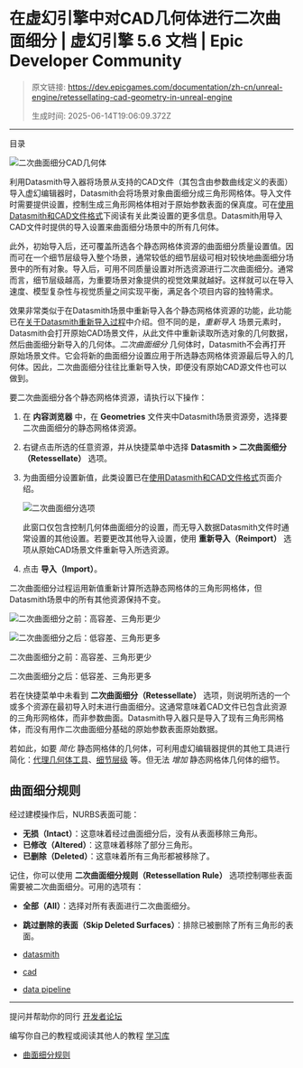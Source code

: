 # 在虚幻引擎中对CAD几何体进行二次曲面细分 | 虚幻引擎 5.6 文档 | Epic Developer Community

> 原文链接: https://dev.epicgames.com/documentation/zh-cn/unreal-engine/retessellating-cad-geometry-in-unreal-engine
> 
> 生成时间: 2025-06-14T19:06:09.372Z

---

目录

![二次曲面细分CAD几何体](https://dev.epicgames.com/community/api/documentation/image/223d3a28-0635-4d92-b939-173b874bd149?resizing_type=fill&width=1920&height=335)

利用Datasmith导入器将场景从支持的CAD文件（其包含由参数曲线定义的表面）导入虚幻编辑器时，Datasmith会将场景对象曲面细分成三角形网格体。导入文件时需要提供设置，控制生成三角形网格体相对于原始参数表面的保真度。可在[使用Datasmith和CAD文件格式](/documentation/zh-cn/unreal-engine/importing-cad-files-into-unreal-engine-using-datasmith#%E6%9B%B2%E9%9D%A2%E7%BB%86%E5%88%86)下阅读有关此类设置的更多信息。Datasmith用导入CAD文件时提供的导入设置来曲面细分场景中的所有几何体。

此外，初始导入后，还可覆盖所选各个静态网格体资源的曲面细分质量设置值。因而可在一个细节层级导入整个场景，通常较低的细节层级可相对较快地曲面细分场景中的所有对象。导入后，可用不同质量设置对所选资源进行二次曲面细分。通常而言，细节层级越高，为重要场景对象提供的视觉效果就越好。这样就可以在导入速度、模型复杂性与视觉质量之间实现平衡，满足各个项目内容的独特需求。

效果非常类似于在Datasmith场景中重新导入各个静态网格体资源的功能，此功能已在[关于Datasmith重新导入过程](/documentation/zh-cn/unreal-engine/datasmith-reimport-workflow-in-unreal-engine)中介绍。但不同的是，*重新导入* 场景元素时，Datasmith会打开原始CAD场景文件，从此文件中重新读取所选对象的几何数据，然后曲面细分新导入的几何体。*二次曲面细分* 几何体时，Datasmith不会再打开原始场景文件。它会将新的曲面细分设置应用于所选静态网格体资源最后导入的几何体。因此，二次曲面细分往往比重新导入快，即便没有原始CAD源文件也可以做到。

要二次曲面细分各个静态网格体资源，请执行以下操作：

1.  在 **内容浏览器** 中，在 **Geometries** 文件夹中Datasmith场景资源旁，选择要二次曲面细分的静态网格体资源。
    
2.  右键点击所选的任意资源，并从快捷菜单中选择 **Datasmith > 二次曲面细分（Retessellate）** 选项。
    
3.  为曲面细分设置新值，此类设置已在[使用Datasmith和CAD文件格式](/documentation/zh-cn/unreal-engine/importing-cad-files-into-unreal-engine-using-datasmith#%E6%9B%B2%E9%9D%A2%E7%BB%86%E5%88%86)页面介绍。
    
    ![二次曲面细分选项](https://d1iv7db44yhgxn.cloudfront.net/documentation/images/c6e7fe82-a292-4da9-8d7e-cb88169d7043/retessellate-options.png "Retessellation options")
    
    此窗口仅包含控制几何体曲面细分的设置，而无导入数据Datasmith文件时通常设置的其他设置。若要更改其他导入设置，使用 **重新导入（Reimport）** 选项从原始CAD场景文件重新导入所选资源。
    
4.  点击 **导入（Import）**。
    

二次曲面细分过程运用新值重新计算所选静态网格体的三角形网格体，但Datasmith场景中的所有其他资源保持不变。

![二次曲面细分之前：高容差、三角形更少](https://d1iv7db44yhgxn.cloudfront.net/documentation/images/a1fb31fd-2720-4c78-92e8-9546be63acec/retessellation-before.png)

![二次曲面细分之后：低容差、三角形更多](https://d1iv7db44yhgxn.cloudfront.net/documentation/images/8e480321-e722-46ff-8289-4ff68658df35/retessellation-after.png)

二次曲面细分之前：高容差、三角形更少

二次曲面细分之后：低容差、三角形更多

若在快捷菜单中未看到 **二次曲面细分（Retessellate）** 选项，则说明所选的一个或多个资源在最初导入时未进行曲面细分。这通常意味着CAD文件已包含此资源的三角形网格体，而非参数曲面。Datasmith导入器只是导入了现有三角形网格体，而没有用作二次曲面细分基础的原始参数表面原始数据。

若如此，如要 *简化* 静态网格体的几何体，可利用虚幻编辑器提供的其他工具进行简化：[代理几何体工具](/documentation/zh-cn/unreal-engine/proxy-geometry-tool-in-unreal-engine)、[细节层级](/documentation/zh-cn/unreal-engine/creating-and-using-lods-in-unreal-engine) 等。但无法 *增加* 静态网格体几何体的细节。

## 曲面细分规则

经过建模操作后，NURBS表面可能：

-   **无损（Intact）**：这意味着经过曲面细分后，没有从表面移除三角形。
-   **已修改（Altered）**：这意味着移除了部分三角形。
-   **已删除（Deleted）**：这意味着所有三角形都被移除了。

记住，你可以使用 **二次曲面细分规则（Retessellation Rule）** 选项控制哪些表面需要被二次曲面细分。可用的选项有：

-   **全部（All）**：选择对所有表面进行二次曲面细分。
-   **跳过删除的表面（Skip Deleted Surfaces）**：排除已被删除了所有三角形的表面。

-   [datasmith](https://dev.epicgames.com/community/search?query=datasmith)
-   [cad](https://dev.epicgames.com/community/search?query=cad)
-   [data pipeline](https://dev.epicgames.com/community/search?query=data%20pipeline)

* * *

提问并帮助你的同行 [开发者论坛](https://forums.unrealengine.com/categories?tag=unreal-engine)

编写你自己的教程或阅读其他人的教程 [学习库](https://dev.epicgames.com/community/unreal-engine/learning)

-   [曲面细分规则](/documentation/zh-cn/unreal-engine/retessellating-cad-geometry-in-unreal-engine#%E6%9B%B2%E9%9D%A2%E7%BB%86%E5%88%86%E8%A7%84%E5%88%99)